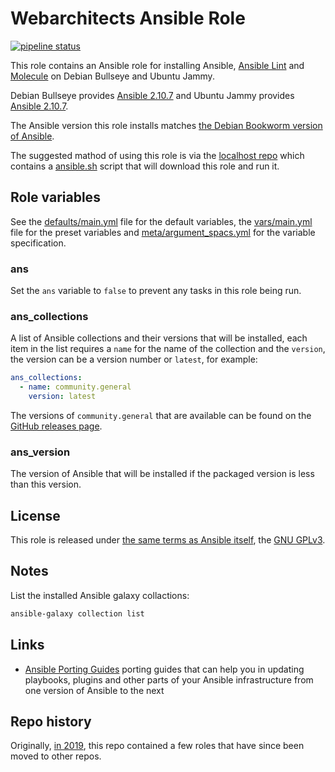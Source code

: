 # Webarchitects Ansible Role

[![pipeline status](https://git.coop/webarch/ansible/badges/master/pipeline.svg)](https://git.coop/webarch/ansible/-/commits/master)

This role contains an Ansible role for installing Ansible, [Ansible Lint](https://github.com/ansible/ansible-lint) and [Molecule](https://github.com/ansible-community/molecule) on Debian Bullseye and Ubuntu Jammy.

Debian Bullseye provides [Ansible 2.10.7](https://packages.debian.org/bullseye/ansible) and Ubuntu Jammy provides [Ansible 2.10.7](https://packages.ubuntu.com/jammy/ansible).

The Ansible version this role installs matches [the Debian Bookworm version of Ansible](https://packages.debian.org/bookworm/ansible-core).

The suggested mathod of using this role is via the [localhost repo](https://git.coop/webarch/localhost) which contains a [ansible.sh](https://git.coop/webarch/localhost/-/blob/main/ansible.sh) script that will download this role and run it.

## Role variables

See the [defaults/main.yml](defaults/main.yml) file for the default variables, the [vars/main.yml](vars/main.yml) file for the preset variables and [meta/argument_spacs.yml](meta/argument_specs.yml) for the variable specification.

### ans

Set the `ans` variable to `false` to prevent any tasks in this role being run.

### ans_collections

A list of Ansible collections and their versions that will be installed, each item in the list requires a `name` for the name of the collection and the `version`, the version can be a version number or `latest`, for example:

```yaml
ans_collections:
  - name: community.general
    version: latest
```

The versions of `community.general` that are available can be found on the [GitHub releases page](https://github.com/ansible-collections/community.general/releases).

### ans_version

The version of Ansible that will be installed if the packaged version is less than this version.

## License

This role is released under [the same terms as Ansible itself](https://github.com/ansible/ansible/blob/devel/COPYING), the [GNU GPLv3](LICENSE).

## Notes

List the installed Ansible galaxy collactions:

```bash
ansible-galaxy collection list
```

## Links

* [Ansible Porting Guides](https://docs.ansible.com/ansible/devel/porting_guides/porting_guides.html) porting guides that can help you in updating playbooks, plugins and other parts of your Ansible infrastructure from one version of Ansible to the next

## Repo history

Originally, [in 2019](https://git.coop/webarch/ansible/-/tree/archive2019), this repo contained a few roles that have since been moved to other repos.
